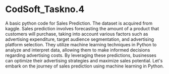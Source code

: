 # CodSoft_Taskno.4
A basic python code for Sales Prediction.
The dataset is acquired from kaggle.
Sales prediction involves forecasting the amount of a product that customers will purchase, taking into account various factors such as advertising expenditure, target audience segmentation, and advertising platform selection.
They utilize machine learning techniques in Python to analyze and interpret data, allowing them to make informed decisions regarding advertising costs. By leveraging these predictions, businesses can optimize their advertising strategies and maximize sales potential. Let's embark on the journey of sales prediction using machine learning in Python.
